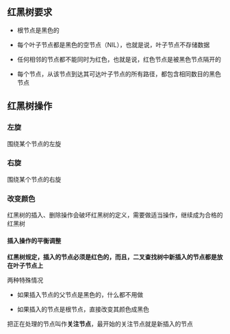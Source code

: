 ## 红黑树要求
- 根节点是黑色的

- 每个叶子节点都是黑色的空节点（NIL），也就是说，叶子节点不存储数据

- 任何相邻的节点都不能同时为红色，也就是说，红色节点是被黑色节点隔开的

- 每个节点，从该节点到达其可达叶子节点的所有路径，都包含相同数目的黑色节点

## 红黑树操作
### 左旋
围绕某个节点的左旋

### 右旋
围绕某个节点的右旋

### 改变颜色

红黑树的插入、删除操作会破坏红黑树的定义，需要做适当操作，继续成为合格的红黑树

#### 插入操作的平衡调整
**红黑树规定，插入的节点必须是红色的，而且，二叉查找树中新插入的节点都是放在叶子节点上**

两种特殊情况

- 如果插入节点的父节点是黑色的，什么都不用做

- 如果插入的节点是根节点，直接改变其颜色成黑色

把正在处理的节点叫作**关注节点**，最开始的关注节点就是新插入的节点

